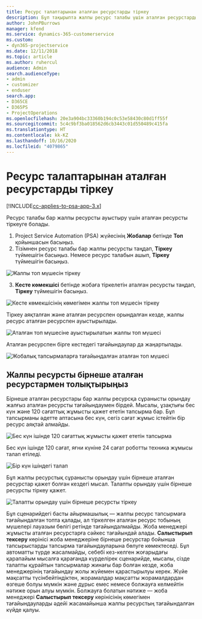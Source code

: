 ```yaml
---
title: Ресурс талаптарынан аталған ресурстарды тіркеу
description: Бұл тақырыпта жалпы ресурс талабы үшін аталған ресурстарды тіркеу туралы ақпарат берілген.
author: JohnPBurrows
manager: kfend
ms.service: dynamics-365-customerservice
ms.custom:
- dyn365-projectservice
ms.date: 12/11/2018
ms.topic: article
ms.author: ruhercul
audience: Admin
search.audienceType:
- admin
- customizer
- enduser
search.app:
- D365CE
- D365PS
- ProjectOperations
ms.openlocfilehash: 20e3a904bc33360b194c0c53e58430c80d1ff55f
ms.sourcegitcommit: 5c4c9bf3ba018562d6cb3443c01d550489c415fa
ms.translationtype: HT
ms.contentlocale: kk-KZ
ms.lasthandoff: 10/16/2020
ms.locfileid: "4079865"
---
```

# <a name="book-named-resources-from-resource-requirements"></a>Ресурс талаптарынан аталған ресурстарды тіркеу

[!INCLUDE[cc-applies-to-psa-app-3.x](../includes/cc-applies-to-psa-app-3x.md)]

Ресурс талабы бар жалпы ресурсты ауыстыру үшін аталған ресурсты тіркеуге болады.

1. Project Service Automation (PSA) жүйесінің **Жобалар** бетінде **Топ** қойыншасын басыңыз.
2. Тізімнен ресурс талабы бар жалпы ресурсты таңдап, **Тіркеу** түймешігін басыңыз. Немесе ресурс талабын ашып, **Тіркеу** түймешігін басыңыз.


![Жалпы топ мүшесін тіркеу](media/RM-how-to-14.png)


3. **Кесте көмекшісі** бетінде жобаға тіркелетін аталған ресурсты таңдап, **Тіркеу** түймешігін басыңыз.

![Кесте көмекшісінің көмегімен жалпы топ мүшесін тіркеу](media/RM-how-to-15.png)

Тіркеу аяқталған және аталған ресурспен орындалған кезде, жалпы ресурс аталған ресурспен ауыстырылады.

![Аталған топ мүшесіне ауыстырылатын жалпы топ мүшесі](media/RM-how-to-16.png)

Аталған ресурспен бірге кестедегі тағайындаулар да жаңартылады.

![Жобалық тапсырмаларға тағайындалған аталған топ мүшесі](media/RM-how-to-17.png)

## <a name="fulfill-a-generic-resource-with-multiple-named-resources"></a>Жалпы ресурсты бірнеше аталған ресурстармен толықтырыңыз
Бірнеше аталған ресурстары бар жалпы ресурсқа сұранысты орындау жалғыз аталған ресурсты тағайындаумен бірдей. Мысалы, ұзақтығы бес күн және 120 сағаттық жұмысты қажет ететін тапсырма бар. Бұл тапсырманы әдетте аптасына бес күн, сегіз сағат жұмыс істейтін бір ресурс аяқтай алмайды. 

![Бес күн ішінде 120 сағаттық жұмысты қажет ететін тапсырма](media/RM-how-to-21.png)

Бес күн ішінде 120 сағат, яғни күніне 24 сағат роботты техника жұмысы талап етіледі.

![Бір күн ішіндегі талап](media/RM-how-to-22.png)

Бұл жалпы ресурстық сұранысты орындау үшін бірнеше аталған ресурстар қажет болған кездегі мысал. Талапты орындау үшін бірнеше ресурсты тіркеу қажет.

![Талапты орындау үшін бірнеше ресурсты тіркеу](media/RM-how-to-23.png)

Бұл сценарийдегі басты айырмашылық — жалпы ресурс тапсырмаға тағайындалған топта қалады, ал тіркелген аталған ресурс тобының мүшелері лауазым бөлігі ретінде тағайындалмайды. Жоба менеджері жұмысты аталған ресурстарға сәйкес тағайындай алады. **Салыстырып тексеру** көрінісі жоба менеджеріне бірнеше ресурстар бойынша тапсырыстарды тапсырма тағайындауларына бөлуге көмектеседі. Бұл автоматты түрде жасалмайды, себебі кез-келген жоғарыдағы қарапайым мысалға қарағанда күрделірек сценарийде, мысалы, сізде талапты құрайтын тапсырмалар жинағы бар болған кезде, жоба менеджерінің тағайындау жолы жүйемен қарастырылуы керек. Жүйе мақсатты түсінбейтіндіктен, жорамалдар мақсатты жорамалдардан өзгеше болуы мүмкін және дұрыс емес немесе болжауға келмейтін нәтиже орын алуы мүмкін. Болжауға болатын нәтиже — жоба менеджері **Салыстырып тексеру** көрінісінің көмегімен тағайындауларды әдейі жасамайынша жалпы ресурстың тағайындалған күйде қалуы.


